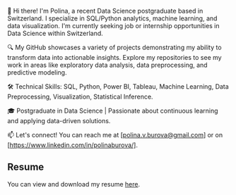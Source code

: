 👋 Hi there! I'm Polina, a recent Data Science postgraduate based in Switzerland. I specialize in SQL/Python analytics, machine learning, and data visualization. I'm currently seeking job or internship opportunities in Data Science within Switzerland.

🔍 My GitHub showcases a variety of projects demonstrating my ability to transform data into actionable insights. Explore my repositories to see my work in areas like exploratory data analysis, data preprocessing, and predictive modeling.

🛠️ Technical Skills: SQL, Python, Power BI, Tableau, Machine Learning, Data Preprocessing, Visualization, Statistical Inference.

🎓 Postgraduate in Data Science | Passionate about continuous learning and applying data-driven solutions.

📫 Let's connect! You can reach me at [polina.v.burova@gmail.com] or on [https://www.linkedin.com/in/polinaburova/].

## Resume

You can view and download my resume [here](https://github.com/PolinaBurova/PolinaBurova/blob/main/PolinaLindezaCV.pdf).


<!---
PolinaBurova/PolinaBurova is a ✨ special ✨ repository because its `README.md` (this file) appears on your GitHub profile.
You can click the Preview link to take a look at your changes.
--->
